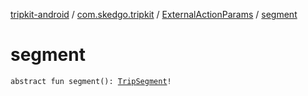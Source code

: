 [tripkit-android](../../index.md) / [com.skedgo.tripkit](../index.md) / [ExternalActionParams](index.md) / [segment](./segment.md)

# segment

`abstract fun segment(): `[`TripSegment`](../../com.skedgo.tripkit.routing/-trip-segment/index.md)`!`